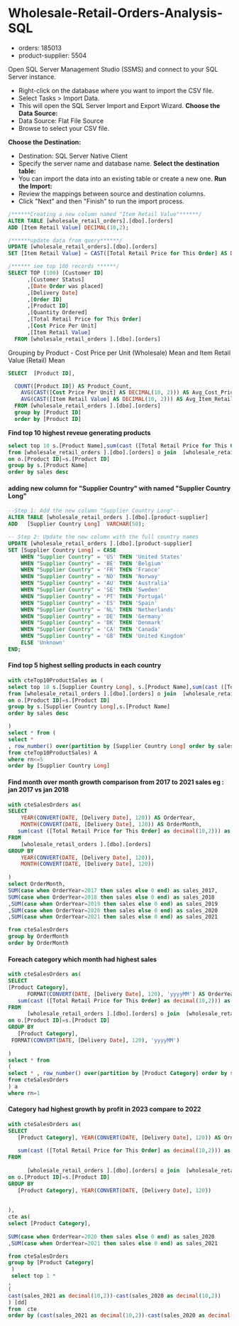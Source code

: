 # Wholesale-Retail-Orders-Analysis-SQL
- orders: 185013 
- product-supplier: 5504

Open SQL Server Management Studio (SSMS) and connect to your SQL Server instance.
- Right-click on the database where you want to import the CSV file.
- Select Tasks > Import Data.
- This will open the SQL Server Import and Export Wizard.
**Choose the Data Source:**
- Data Source: Flat File Source
- Browse to select your CSV file.

**Choose the Destination:**
- Destination: SQL Server Native Client
- Specify the server name and database name.
**Select the destination table:**
- You can import the data into an existing table or create a new one.
**Run the Import:**
- Review the mappings between source and destination columns.
- Click "Next" and then "Finish" to run the import process.

```sql
/******Creating a new column named "Item Retail Value"******/
ALTER TABLE [wholesale_retail_orders].[dbo].[orders]
ADD [Item Retail Value] DECIMAL(10,2);

/******update data from query******/
UPDATE [wholesale_retail_orders].[dbo].[orders]
SET [Item Retail Value] = CAST([Total Retail Price for This Order] AS DECIMAL(10,2)) / CAST([Quantity Ordered] AS DECIMAL(10,2));
```

```sql
/****** see top 100 records ******/
SELECT TOP (100) [Customer ID]
      ,[Customer Status]
      ,[Date Order was placed]
      ,[Delivery Date]
      ,[Order ID]
      ,[Product ID]
      ,[Quantity Ordered]
      ,[Total Retail Price for This Order]
      ,[Cost Price Per Unit]
      ,[Item Retail Value]
  FROM [wholesale_retail_orders ].[dbo].[orders]

```

Grouping by Product - Cost Price per Unit (Wholesale) Mean and Item Retail Value (Retail) Mean
```sql
SELECT  [Product ID],

  COUNT([Product ID]) AS Product_Count,
    AVG(CAST([Cost Price Per Unit] AS DECIMAL(10, 2))) AS Avg_Cost_Price_Per_Unit,
    AVG(CAST([Item Retail Value] AS DECIMAL(10, 2))) AS Avg_Item_Retail_Value
  FROM [wholesale_retail_orders ].[dbo].[orders]
  group by [Product ID]
  order by [Product ID]
```

**Find top 10 highest reveue generating products**

```sql
select top 10 s.[Product Name],sum(cast ([Total Retail Price for This Order] as decimal(10,2))) as sales
from [wholesale_retail_orders ].[dbo].[orders] o join  [wholesale_retail_orders ].[dbo].[product-supplier] s
on o.[Product ID]=s.[Product ID]
group by s.[Product Name]
order by sales desc
```

#### adding new column for "Supplier Country" with named "Supplier Country Long"
```sql
--Step 1: Add the new column "Supplier Country Long"--
ALTER TABLE [wholesale_retail_orders ].[dbo].[product-supplier] 
ADD   [Supplier Country Long]  VARCHAR(50);

-- Step 2: Update the new column with the full country names
UPDATE [wholesale_retail_orders ].[dbo].[product-supplier]
SET [Supplier Country Long] = CASE
    WHEN "Supplier Country" = 'US' THEN 'United States'
    WHEN "Supplier Country" = 'BE' THEN 'Belgium'
    WHEN "Supplier Country" = 'FR' THEN 'France'
    WHEN "Supplier Country" = 'NO' THEN 'Norway'
    WHEN "Supplier Country" = 'AU' THEN 'Australia'
    WHEN "Supplier Country" = 'SE' THEN 'Sweden'
    WHEN "Supplier Country" = 'PT' THEN 'Portugal'
    WHEN "Supplier Country" = 'ES' THEN 'Spain'
    WHEN "Supplier Country" = 'NL' THEN 'Netherlands'
    WHEN "Supplier Country" = 'DE' THEN 'Germany'
    WHEN "Supplier Country" = 'DK' THEN 'Denmark'
    WHEN "Supplier Country" = 'CA' THEN 'Canada'
    WHEN "Supplier Country" = 'GB' THEN 'United Kingdom'
    ELSE 'Unknown'
END;
```

#### Find top 5 highest selling products in each country
```sql
with cteTop10ProductSales as (
select top 10 s.[Supplier Country Long], s.[Product Name],sum(cast ([Total Retail Price for This Order] as decimal(10,2))) as sales
from [wholesale_retail_orders ].[dbo].[orders] o join  [wholesale_retail_orders ].[dbo].[product-supplier] s
on o.[Product ID]=s.[Product ID]
group by s.[Supplier Country Long],s.[Product Name]
order by sales desc

)
select * from (
select *
, row_number() over(partition by [Supplier Country Long] order by sales desc) as rn
from cteTop10ProductSales) A
where rn<=5
order by [Supplier Country Long]

```


#### Find month over month growth comparison from 2017 to 2021 sales eg : jan 2017 vs jan 2018
```sql
with cteSalesOrders as(
SELECT 
    YEAR(CONVERT(DATE, [Delivery Date], 120)) AS OrderYear,
    MONTH(CONVERT(DATE, [Delivery Date], 120)) AS OrderMonth,
   sum(cast ([Total Retail Price for This Order] as decimal(10,2))) as sales
FROM 
    [wholesale_retail_orders ].[dbo].[orders]
GROUP BY 
    YEAR(CONVERT(DATE, [Delivery Date], 120)),
    MONTH(CONVERT(DATE, [Delivery Date], 120))
	
)
select OrderMonth,
SUM(case when OrderYear=2017 then sales else 0 end) as sales_2017,
SUM(case when OrderYear=2018 then sales else 0 end) as sales_2018
,SUM(case when OrderYear=2019 then sales else 0 end) as sales_2019
,SUM(case when OrderYear=2020 then sales else 0 end) as sales_2020
,SUM(case when OrderYear=2021 then sales else 0 end) as sales_2021

from cteSalesOrders 
group by OrderMonth 
order by OrderMonth

```



#### Foreach category which month had highest sales 
```sql
with cteSalesOrders as(
SELECT 
[Product Category],
      FORMAT(CONVERT(DATE, [Delivery Date], 120), 'yyyyMM') AS OrderYearMonth,
   sum(cast ([Total Retail Price for This Order] as decimal(10,2))) as sales
FROM 
      [wholesale_retail_orders ].[dbo].[orders] o join  [wholesale_retail_orders ].[dbo].[product-supplier] s
on o.[Product ID]=s.[Product ID]
GROUP BY 
   [Product Category],
 FORMAT(CONVERT(DATE, [Delivery Date], 120), 'yyyyMM')
	
)
select * from 
(
select * , row_number() over(partition by [Product Category] order by sales desc) as rn
from cteSalesOrders
) a
where rn=1
```
#### Category had highest growth by profit in 2023 compare to 2022


```sql
with cteSalesOrders as(
SELECT 
   [Product Category], YEAR(CONVERT(DATE, [Delivery Date], 120)) AS OrderYear,
    
   sum(cast ([Total Retail Price for This Order] as decimal(10,2))) as sales
FROM 
   
	  [wholesale_retail_orders ].[dbo].[orders] o join  [wholesale_retail_orders ].[dbo].[product-supplier] s
on o.[Product ID]=s.[Product ID]
GROUP BY 
   [Product Category], YEAR(CONVERT(DATE, [Delivery Date], 120)) 
    
	
),
cte as(
select [Product Category],
 
SUM(case when OrderYear=2020 then sales else 0 end) as sales_2020
,SUM(case when OrderYear=2021 then sales else 0 end) as sales_2021

from cteSalesOrders 
group by [Product Category] 
 )
 select top 1 *
,
(
cast(sales_2021 as decimal(10,2))-cast(sales_2020 as decimal(10,2))
) [dd]
from  cte
order by (cast(sales_2021 as decimal(10,2))-cast(sales_2020 as decimal(10,2))) desc
```
